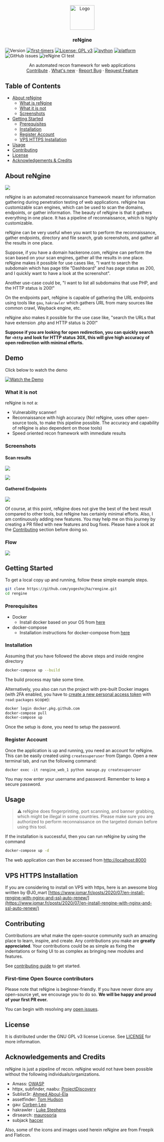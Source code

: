 <br />
<p align="center">
  <a href="https://github.com/yogeshojha/rengine">
    <img src="https://raw.githubusercontent.com/yogeshojha/rengine/master/static/img/logo.png" alt="Logo" width="80" height="80">
  </a>

  <h3 align="center">reNgine</h3>
</p>

![Version](https://img.shields.io/badge/version-0.3-blue.svg?cacheSeconds=2592000)
[![first-timers](https://img.shields.io/badge/first--timers--only-friendly-blue.svg?style=flat-square)](https://www.firsttimersonly.com/)
[![License: GPL v3](https://img.shields.io/badge/License-GPLv3-blue.svg)](https://www.gnu.org/licenses/gpl-3.0)
[![python](https://img.shields.io/badge/python-3.8-blue.svg?logo=python&labelColor=yellow)](https://www.python.org/downloads/)
[![platform](https://img.shields.io/badge/platform-osx%2Flinux%2Fwindows-green.svg)](https://github.com/yogeshojha/rengine/)
![GitHub issues](https://img.shields.io/github/issues/yogeshojha/rengine)
![reNgine CI test](https://github.com/yogeshojha/rengine/workflows/reNgine%20CI%20test/badge.svg)

<p align="center">
    An automated recon framework for web applications
    <br />
    <a href="https://github.com/yogeshojha/rengine/blob/master/CONTRIBUTING.md">Contribute</a>
    .
    <a href="https://github.com/yogeshojha/rengine/blob/master/CHANGELOG.md">What's new</a>
    ·
    <a href="https://github.com/yogeshojha/rengine/issues">Report Bug</a>
    ·
    <a href="https://github.com/yogeshojha/rengine/issues">Request Feature</a>
</p>

## Table of Contents

* [About reNgine](#about-reNgine)
  * [What is reNgine](#about-reNgine)
  * [What it is not](#what-it-is-not)
  * [Screenshots](#screenshots)
* [Getting Started](#getting-started)
  * [Prerequisites](#prerequisites)
  * [Installation](#installation)
  * [Register Account](#register-account)
  * [VPS HTTPS Installation](#vps-https-installation)
* [Usage](#usage)
* [Contributing](#contributing)
* [License](#license)
* [Acknowledgements & Credits](#acknowledgements-and-credits)

## About reNgine

![](https://user-images.githubusercontent.com/17223002/86880620-92814300-c10a-11ea-9b27-627f43934221.png)

reNgine is an automated reconnaissance framework meant for information gathering during penetration testing of web applications. reNgine has customizable scan engines, which can be used to scan the domains, endpoints, or gather information. The beauty of reNgine is that it gathers everything in one place. It has a pipeline of reconnaissance, which is highly customizable.

reNgine can be very useful when you want to perform the reconnaissance, gather endpoints, directory and file search, grab screenshots, and gather all the results in one place.

Suppose, if you have a domain hackerone.com, reNgine can perform the scan based on your scan engines, gather all the results in one place. reNgine makes it possible for use cases like, "I want to search the subdomain which has page title "Dashboard" and has page status as 200, and I quickly want to have a look at the screenshot".

Another use-case could be, "I want to list all subdomains that use PHP, and the HTTP status is 200!"

On the endpoints part, reNgine is capable of gathering the URL endpoints using tools like `gau`, `hakrawler` which gathers URL from many sources like common crawl, Wayback engine, etc.

reNgine also makes it possible for the use case like, "search the URLs that have extension .php and HTTP status is 200!"

**Suppose if you are looking for open redirection, you can quickly search for `=http` and look for HTTP status 30X, this will give high accuracy of open redirection with minimal efforts.**


## Demo

Click below to watch the demo

[![Watch the Demo](https://img.youtube.com/vi/u8_Z2-3-o2M/maxresdefault.jpg)](https://www.youtube.com/watch?v=u8_Z2-3-o2M)

### What it is not

reNgine is not a:
* Vulnerability scanner!
* Reconnaissance with high accuracy (No! reNgine, uses other open-source tools, to make this pipeline possible. The accuracy and capability of reNgine is also dependent on those tools)
* Speed oriented recon framework with immediate results

### Screenshots
#### Scan results

![](https://user-images.githubusercontent.com/17223002/86752434-f9482300-c05c-11ea-954b-b0f538c1ecef.png)

![](https://user-images.githubusercontent.com/17223002/86508685-ba696180-bdff-11ea-9def-f45e5b059f0f.png)

#### Gathered Endpoints

![](https://user-images.githubusercontent.com/17223002/86753221-8c815880-c05d-11ea-816b-9c2dce11335a.png)

Of course, at this point, reNgine does not give the best of the best result compared to other tools, but reNgine has certainly minimal efforts. Also, I am continuously adding new features. You may help me on this journey by creating a PR filled with new features and bug fixes. Please have a look at the [Contributing](#contributing) section before doing so.

### Flow
![](https://user-images.githubusercontent.com/17223002/86907633-fd467480-c132-11ea-82ac-35eb071a7453.png)

## Getting Started

To get a local copy up and running, follow these simple example steps.

```sh
git clone https://github.com/yogeshojha/rengine.git
cd rengine
```

### Prerequisites

* Docker
  * Install docker based on your OS from [here](https://www.docker.com/get-started)
* docker-compose
  * Installation instructions for docker-compose from [here](https://docs.docker.com/compose/install/)

### Installation

Assuming that you have followed the above steps and inside rengine directory
```sh
docker-compose up --build
```
The build process may take some time.

Alternatively, you also can run the project with pre-built Docker images (with 2FA enabled, you have to [create a new personal access token](https://github.com/settings/tokens/new) with `read:packages` scope):

```sh
docker login docker.pkg.github.com
docker-compose pull
docker-compose up
```

Once the setup is done, you need to setup the password.

### Register Account

Once the application is up and running, you need an account for reNgine. This can be easily created using `createsuperuser` from Django.
Open a new terminal tab, and run the following command:

`docker exec -it rengine_web_1 python manage.py createsuperuser`

You may now enter your username and password. Remember to keep a secure password.

## Usage

> :warning: reNgine does fingerprinting, port scanning, and banner grabbing, which might be illegal in some countries. Please make sure you are authorized to perform reconnaissance on the targeted domain before using this tool.

If the installation is successful, then you can run reNgine by using the command
```sh
docker-compose up -d
```

The web application can then be accessed from [http://localhost:8000](http://localhost:8000)

## VPS HTTPS Installation

If you are considering to install on VPS with https, here is an awesome blog written by @J0_mart [https://www.jomar.fr/posts/2020/07/en-install-rengine-with-nginx-and-ssl-auto-renew/](https://www.jomar.fr/posts/2020/07/en-install-rengine-with-nginx-and-ssl-auto-renew/)

## Contributing

Contributions are what make the open-source community such an amazing place to learn, inspire, and create. Any contributions you make are **greatly appreciated**. Your contributions could be as simple as fixing the indentations or fixing UI to as complex as bringing new modules and features.

See [contributing guide](.github/CONTRIBUTING.md) to get started.

### First-time Open Source contributors
Please note that reNgine is beginner-friendly. If you have never done any open-source yet, we encourage you to do so. **We will be happy and proud of your first PR ever.**

You can begin with resolving any [open issues](https://github.com/yogeshojha/rengine/issues).

## License

It is distributed under the GNU GPL v3 license License. See [LICENSE](LICENSE) for more information.

## Acknowledgements and Credits
reNgine is just a pipeline of recon. reNgine would not have been possible without the following individuals/organizations.

* Amass: [OWASP](https://github.com/OWASP/)
* httpx, subfinder, naabu: [ProjectDiscovery](https://github.com/projectdiscovery/)
* Sublist3r: [Ahmed Aboul-Ela](https://github.com/aboul3la/)
* assetfinder: [Tom Hudson](https://github.com/tomnomnom/assetfinder)
* gau: [Corben Leo](https://github.com/lc)
* hakrawler : [Luke Stephens](https://github.com/hakluke/hakrawler)
* dirsearch: [maurosoria](https://github.com/maurosoria/dirsearch)
* subjack [haccer](https://github.com/haccer/subjack)

Also, some of the icons and images used herein reNgine are from Freepik and Flaticon.
